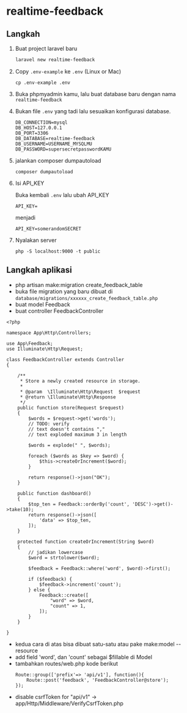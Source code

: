 # realtime-feedback

## Langkah

1. Buat project laravel baru

    ```bash
    laravel new realtime-feedback
    ```

2. Copy `.env-example` ke `.env` (Linux or Mac)

    ```
    cp .env-example .env
    ```

3. Buka phpmyadmin kamu, lalu buat database baru dengan nama `realtime-feedback`

4. Bukan file `.env` yang tadi lalu sesuaikan konfigurasi database.

    ```
    DB_CONNECTION=mysql
    DB_HOST=127.0.0.1
    DB_PORT=3306
    DB_DATABASE=realtime-feedback
    DB_USERNAME=USERNAME_MYSQLMU
    DB_PASSWORD=supersecretpasswordKAMU
    ```

5. jalankan composer dumpautoload

    ```
    composer dumpautoload
    ```

6. Isi API_KEY

    Buka kembali `.env` lalu ubah API_KEY

    ```
    API_KEY=
    ```

    menjadi


    ```
    API_KEY=somerandomSECRET
    ```

7. Nyalakan server
    ```
    php -S localhost:9000 -t public
    ```

## Langkah aplikasi

-   php artisan make:migration create_feedback_table
-   buka file migration yang baru dibuat di `database/migrations/xxxxxx_create_feedback_table.php`
-   buat model Feedback
-   buat controller FeedbackController

```
<?php

namespace App\Http\Controllers;

use App\Feedback;
use Illuminate\Http\Request;

class FeedbackController extends Controller
{

    /**
     * Store a newly created resource in storage.
     *
     * @param  \Illuminate\Http\Request  $request
     * @return \Illuminate\Http\Response
     */
    public function store(Request $request)
    {
        $words = $request->get('words');
        // TODO: verify
        // text doesn't contains ","
        // text exploded maximum 3 in length

        $words = explode(" ", $words);

        foreach ($words as $key => $word) {
            $this->createOrIncrement($word);
        }

        return response()->json("OK");
    }

    public function dashboard()
    {
        $top_ten = Feedback::orderBy('count', 'DESC')->get()->take(10);
        return response()->json([
            'data' => $top_ten,
        ]);
    }

    protected function createOrIncrement(String $word)
    {
        // jadikan lowercase
        $word = strtolower($word);

        $feedback = Feedback::where('word', $word)->first();

        if ($feedback) {
            $feedback->increment('count');
        } else {
            Feedback::create([
                "word" => $word,
                "count" => 1,
            ]);
        }
    }

}

```

-   kedua cara di atas bisa dibuat satu-satu atau pake make:model --resource
-   add field 'word', dan 'count' sebagai \$fillable di Model
-   tambahkan routes/web.php kode berikut
    ```
    Route::group(['prefix'=> 'api/v1'], function(){
        Route::post('feedback', 'FeedbackController@store');
    });
    ```
-   disable csrfToken for "api/v1" -> app/Http/Middleware/VerifyCsrfToken.php
